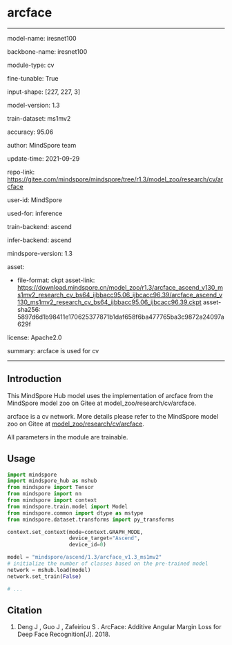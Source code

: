 # arcface

---

model-name: iresnet100

backbone-name: iresnet100

module-type: cv

fine-tunable: True

input-shape: [227, 227, 3]

model-version: 1.3

train-dataset: ms1mv2

accuracy: 95.06

author: MindSpore team

update-time: 2021-09-29

repo-link: <https://gitee.com/mindspore/mindspore/tree/r1.3/model_zoo/research/cv/arcface>

user-id: MindSpore

used-for: inference

train-backend: ascend

infer-backend: ascend

mindspore-version: 1.3

asset:

-
    file-format: ckpt
    asset-link: <https://download.mindspore.cn/model_zoo/r1.3/arcface_ascend_v130_ms1mv2_research_cv_bs64_ijbbacc95.06_ijbcacc96.39/arcface_ascend_v130_ms1mv2_research_cv_bs64_ijbbacc95.06_ijbcacc96.39.ckpt>
    asset-sha256: 5897d6d1b98411e170625377871b1daf658f6ba477765ba3c9872a24097a629f

license: Apache2.0

summary: arcface is used for cv

---

## Introduction

This MindSpore Hub model uses the implementation of arcface from the MindSpore model zoo on Gitee at model_zoo/research/cv/arcface.

arcface is a cv network. More details please refer to the MindSpore model zoo on Gitee at [model_zoo/research/cv/arcface](https://gitee.com/mindspore/mindspore/blob/r1.3/model_zoo/research/cv/arcface/README_CN.md).

All parameters in the module are trainable.

## Usage

```python
import mindspore
import mindspore_hub as mshub
from mindspore import Tensor
from mindspore import nn
from mindspore import context
from mindspore.train.model import Model
from mindspore.common import dtype as mstype
from mindspore.dataset.transforms import py_transforms

context.set_context(mode=context.GRAPH_MODE,
                    device_target="Ascend",
                    device_id=0)

model = "mindspore/ascend/1.3/arcface_v1.3_ms1mv2"
# initialize the number of classes based on the pre-trained model
network = mshub.load(model)
network.set_train(False)

# ...
```

## Citation

1. Deng J ,  Guo J ,  Zafeiriou S . ArcFace: Additive Angular Margin Loss for Deep Face Recognition[J].  2018.
